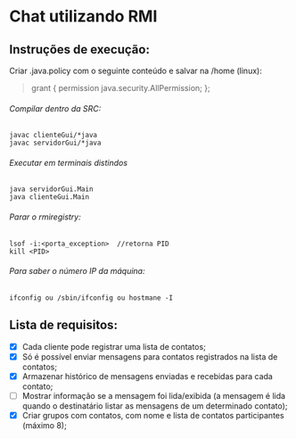 # Chat utilizando RMI

## Instruções de execução:

Criar .java.policy com o seguinte conteúdo e salvar na /home (linux):

> grant {
>		permission java.security.AllPermission;
> };

###### Compilar dentro da SRC: 
	javac clienteGui/*java
	javac servidorGui/*java
   
###### Executar em terminais distindos

	java servidorGui.Main 
	java clienteGui.Main

  
###### Parar o rmiregistry:

	lsof -i:<porta_exception>  //retorna PID
	kill <PID>

###### Para saber o número IP da máquina:

	ifconfig ou /sbin/ifconfig ou hostmane -I


## Lista de requisitos:
- [x] Cada cliente pode registrar uma lista de contatos;
- [x] Só é possível enviar mensagens para contatos registrados na lista de contatos;
- [x] Armazenar histórico de mensagens enviadas e recebidas para cada contato;
- [ ] Mostrar informação se a mensagem foi lida/exibida (a mensagem é lida quando o destinatário listar as mensagens de um determinado contato);
- [X] Criar grupos com contatos, com nome e lista de contatos participantes (máximo 8);
